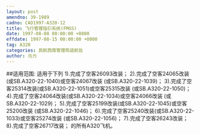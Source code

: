 ```yaml
---
layout: post
amendno: 39-1989
cadno: CAD1997-A320-12
title: 飞行管理指引系统(FMGS)
date: 1997-08-08 00:00:00 +0800
effdate: 1997-08-15 00:00:00 +0800
tag: A320
categories: 民航西南管理局适航处
author: 马力
---
```


##适用范围:
适用于下列
1).完成了空客26093改装；
2).完成了空客24065改装(或SB.A320-22-1040)或空客24067改装 (或SB.A320-22-1039)；
3).完成了空客25314改装(或SB.A320-22-1051)或空客25315改装 (或SB.A320-22-1050)；
4).完成了空客24064改装(或SB.A320-22-1034)或空客24066改装 (或SB.A320-22-1029)；
5).完成了空客25199改装(或SB.A320-22-1045)或空客25200改装 (或SB.A320-22-1046)；
6).完成了空客25240改装(或SB.A320-22-1033)或空客25274改装 (或SB.A320-22-1056)；
7).完成了空客26243改装；
8).完成了空客26717改装； 的所有A320飞机。


